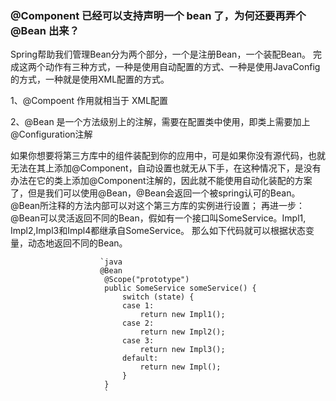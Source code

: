 ### @Component 已经可以支持声明一个 bean 了，为何还要再弄个 @Bean 出来？

Spring帮助我们管理Bean分为两个部分，一个是注册Bean，一个装配Bean。
完成这两个动作有三种方式，一种是使用自动配置的方式、一种是使用JavaConfig的方式，一种就是使用XML配置的方式。

1、@Compoent 作用就相当于 XML配置

2、@Bean 是一个方法级别上的注解，需要在配置类中使用，即类上需要加上@Configuration注解

如果你想要将第三方库中的组件装配到你的应用中，可是如果你没有源代码，也就无法在其上添加@Component，自动设置也就无从下手，在这种情况下，是没有办法在它的类上添加@Component注解的，因此就不能使用自动化装配的方案了，但是我们可以使用@Bean，@Bean会返回一个被spring认可的Bean。@Bean所注释的方法内部可以对这个第三方库的实例进行设置；
再进一步：@Bean可以灵活返回不同的Bean，假如有一个接口叫SomeService。Impl1, Impl2,Impl3和Impl4都继承自SomeService。
                        那么如下代码就可以根据状态变量，动态地返回不同的Bean。
                        
                        `java
                        @Bean
                         @Scope("prototype")
                         public SomeService someService() {
                             switch (state) {
                             case 1:
                                 return new Impl1();
                             case 2:
                                 return new Impl2();
                             case 3:
                                 return new Impl3();
                             default:
                                 return new Impl();
                             }
                         }
                         `